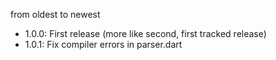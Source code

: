 from oldest to newest
- 1.0.0: First release (more like second, first tracked release)
- 1.0.1: Fix compiler errors in parser.dart